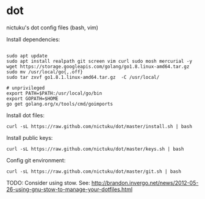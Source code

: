 dot
===

nictuku's dot config files (bash, vim)

Install dependencies:

```

sudo apt update
sudo apt install realpath git screen vim curl sudo mosh mercurial -y
wget https://storage.googleapis.com/golang/go1.8.linux-amd64.tar.gz
sudo mv /usr/local/go{,.off}
sudo tar zxvf go1.8.1.linux-amd64.tar.gz  -C /usr/local/
```

```
# unprivileged
export PATH=$PATH:/usr/local/go/bin
export GOPATH=$HOME
go get golang.org/x/tools/cmd/goimports
```

Install dot files:
```
curl -sL https://raw.github.com/nictuku/dot/master/install.sh | bash
```

Install public keys:

```
curl -sL https://raw.github.com/nictuku/dot/master/keys.sh | bash
```

Config git environment:

```
curl -sL https://raw.github.com/nictuku/dot/master/git.sh | bash
```

TODO: Consider using stow. See: http://brandon.invergo.net/news/2012-05-26-using-gnu-stow-to-manage-your-dotfiles.html
